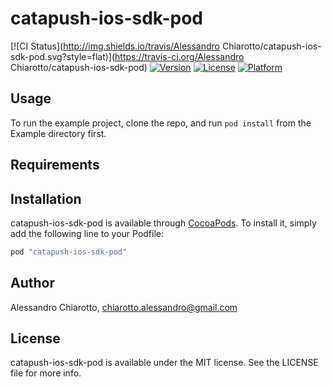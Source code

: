 # catapush-ios-sdk-pod

[![CI Status](http://img.shields.io/travis/Alessandro Chiarotto/catapush-ios-sdk-pod.svg?style=flat)](https://travis-ci.org/Alessandro Chiarotto/catapush-ios-sdk-pod)
[![Version](https://img.shields.io/cocoapods/v/catapush-ios-sdk-pod.svg?style=flat)](http://cocoapods.org/pods/catapush-ios-sdk-pod)
[![License](https://img.shields.io/cocoapods/l/catapush-ios-sdk-pod.svg?style=flat)](http://cocoapods.org/pods/catapush-ios-sdk-pod)
[![Platform](https://img.shields.io/cocoapods/p/catapush-ios-sdk-pod.svg?style=flat)](http://cocoapods.org/pods/catapush-ios-sdk-pod)

## Usage

To run the example project, clone the repo, and run `pod install` from the Example directory first.

## Requirements

## Installation

catapush-ios-sdk-pod is available through [CocoaPods](http://cocoapods.org). To install
it, simply add the following line to your Podfile:

```ruby
pod "catapush-ios-sdk-pod"
```

## Author

Alessandro Chiarotto, chiarotto.alessandro@gmail.com

## License

catapush-ios-sdk-pod is available under the MIT license. See the LICENSE file for more info.
